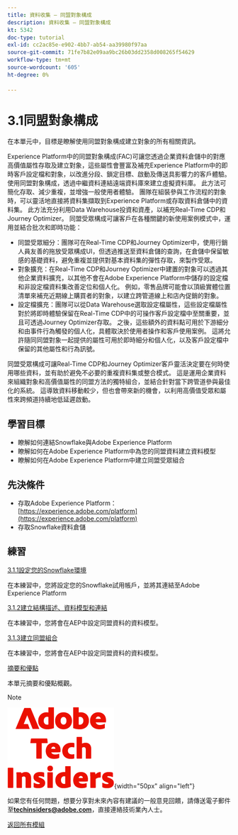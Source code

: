 ```yaml
---
title: 資料收集 — 同盟對象構成
description: 資料收集 — 同盟對象構成
kt: 5342
doc-type: tutorial
exl-id: cc2ac85e-e902-4bb7-ab54-aa39980f97aa
source-git-commit: 71fe7b82e09aa9bc26b03dd2358d008265f54629
workflow-type: tm+mt
source-wordcount: '605'
ht-degree: 0%

---
```


# 3.1同盟對象構成

在本單元中，目標是瞭解使用同盟對象構成建立對象的所有相關資訊。

Experience Platform中的同盟對象構成(FAC)可讓您透過企業資料倉儲中的對應高價值屬性存取及建立對象，這些屬性會豐富及補充Experience Platform中的即時客戶設定檔和對象，以改進分段、鎖定目標、啟動及傳送具影響力的客戶體驗。 使用同盟對象構成，透過中繼資料連結遠端資料庫來建立虛擬資料庫。 此方法可簡化存取、減少重複，並增強一般使用者體驗。 團隊在組裝參與工作流程的對象時，可以靈活地直接將資料集擷取到Experience Platform或存取資料倉儲中的資料集。 此方法充分利用Data Warehouse投資和資產，以補充Real-Time CDP和Journey Optimizer。 同盟受眾構成可讓客戶在各種關鍵的新使用案例模式中，運用並結合批次和即時功能：

- 同盟受眾細分：團隊可在Real-Time CDP和Journey Optimizer中，使用行銷人員友善的拖放受眾構成UI，但透過推送至資料倉儲的查詢，在倉儲中保留敏感的基礎資料，避免重複並提供對基本資料集的彈性存取，來製作受眾。
- 對象擴充：在Real-Time CDP和Journey Optimizer中建置的對象可以透過其他企業資料擴充，以其他不會在Adobe Experience Platform中儲存的設定檔和非設定檔資料集改善定位和個人化。 例如，零售品牌可能會以頂級實體位置清單來補充近期線上購買者的對象，以建立跨管道線上和店內促銷的對象。
- 設定檔擴充：團隊可以從Data Warehouse選取設定檔屬性，這些設定檔屬性對於將即時體驗保留在Real-Time CDP中的可操作客戶設定檔中至關重要，並且可透過Journey Optimizer存取。 之後，這些額外的資料點可用於下游細分和由事件行為觸發的個人化，具體取決於使用者操作和客戶使用案例。 這將允許隨同同盟對象一起提供的屬性可用於即時細分和個人化，以及客戶設定檔中保留的其他屬性和行為訊號。

同盟受眾構成可讓Real-Time CDP和Journey Optimizer客戶靈活決定要在何時使用哪些資料，並有助於避免不必要的重複資料集或整合模式。 這是運用企業資料來組織對象和高價值屬性的同盟方法的獨特組合，並結合針對當下跨管道參與最佳化的系統。 這導致資料移動較少，但也會帶來新的機會，以利用高價值受眾和屬性來跨頻道持續地低延遲啟動。

## 學習目標

- 瞭解如何連結Snowflake與Adobe Experience Platform
- 瞭解如何在Adobe Experience Platform中為您的同盟資料建立資料模型
- 瞭解如何在Adobe Experience Platform中建立同盟受眾組合

## 先決條件

- 存取Adobe Experience Platform： [https://experience.adobe.com/platform](https://experience.adobe.com/platform)
- 存取Snowflake資料倉儲

## 練習

[3.1.1設定您的Snowflake環境](./ex1.md)

在本練習中，您將設定您的Snowflake試用帳戶，並將其連結至Adobe Experience Platform

[3.1.2建立結構描述、資料模型和連結](./ex2.md)

在本練習中，您將會在AEP中設定同盟資料的資料模型。

[3.1.3建立同盟組合](./ex3.md)

在本練習中，您將會在AEP中設定同盟資料的資料模型。

[摘要和優點](./summary.md)

本單元摘要和優點概觀。

>[!NOTE]
>
>![技術內部人士](./../../../assets/images/techinsiders.png){width="50px" align="left"}
>
>如果您有任何問題，想要分享對未來內容有建議的一般意見回饋，請傳送電子郵件至&#x200B;**techinsiders@adobe.com**，直接連絡技術業內人士。

[返回所有模組](../../../overview.md)
